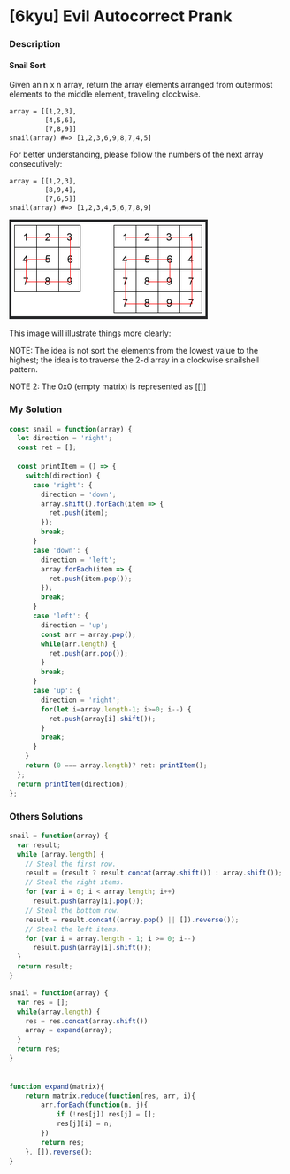 # [6kyu] Evil Autocorrect Prank

### Description

#### Snail Sort

Given an n x n array, return the array elements arranged from outermost elements to the middle element, traveling clockwise.

```
array = [[1,2,3],
         [4,5,6],
         [7,8,9]]
snail(array) #=> [1,2,3,6,9,8,7,4,5]
```
For better understanding, please follow the numbers of the next array consecutively:

```
array = [[1,2,3],
         [8,9,4],
         [7,6,5]]
snail(array) #=> [1,2,3,4,5,6,7,8,9]
```

![img1](img1.png)

This image will illustrate things more clearly:

NOTE: The idea is not sort the elements from the lowest value to the highest; the idea is to traverse the 2-d array in a clockwise snailshell pattern.

NOTE 2: The 0x0 (empty matrix) is represented as [[]]



### My Solution

```javascript
const snail = function(array) {
  let direction = 'right';
  const ret = [];

  const printItem = () => {
    switch(direction) {
      case 'right': {
        direction = 'down';
        array.shift().forEach(item => {
          ret.push(item);
        });
        break;
      }
      case 'down': {
        direction = 'left';
        array.forEach(item => {
          ret.push(item.pop());
        });
        break;
      }
      case 'left': {
        direction = 'up';
        const arr = array.pop();
        while(arr.length) {
          ret.push(arr.pop());
        }
        break;
      }
      case 'up': {
        direction = 'right';
        for(let i=array.length-1; i>=0; i--) {
          ret.push(array[i].shift());
        }
        break;
      }
    }
    return (0 === array.length)? ret: printItem();
  };
  return printItem(direction);
};
```

### Others Solutions

```javascript
snail = function(array) {
  var result;
  while (array.length) {
    // Steal the first row.
    result = (result ? result.concat(array.shift()) : array.shift());
    // Steal the right items.
    for (var i = 0; i < array.length; i++)
      result.push(array[i].pop());
    // Steal the bottom row.
    result = result.concat((array.pop() || []).reverse());
    // Steal the left items.
    for (var i = array.length - 1; i >= 0; i--)
      result.push(array[i].shift());
  }
  return result;
}
```

```javascript
snail = function(array) {
  var res = [];
  while(array.length) {
    res = res.concat(array.shift())
    array = expand(array);
  }
  return res;
}


function expand(matrix){
    return matrix.reduce(function(res, arr, i){
        arr.forEach(function(n, j){
            if (!res[j]) res[j] = [];
            res[j][i] = n;
        })
        return res;
    }, []).reverse();
}
```
